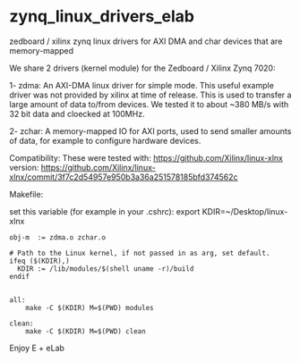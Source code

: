 zynq_linux_drivers_elab
=======================

zedboard / xilinx zynq linux drivers for AXI DMA and char devices that are memory-mapped

We share 2 drivers (kernel module) for the Zedboard / Xilinx Zynq 7020:

1- zdma: An AXI-DMA linux driver for simple mode. This useful example driver was not provided by xilinx at time of release. 
This is used to transfer a large amount of data to/from devices.
We tested it to about ~380 MB/s with 32 bit data and cloecked at 100MHz.

2- zchar: A memory-mapped IO for AXI ports, used to send smaller amounts of data, for example to configure hardware devices.


Compatibility:
These were tested with: https://github.com/Xilinx/linux-xlnx
version: https://github.com/Xilinx/linux-xlnx/commit/3f7c2d54957e950b3a36a251578185bfd374562c


Makefile:

set this variable (for example in your .cshrc):
export KDIR=~/Desktop/linux-xlnx

```
obj-m  := zdma.o zchar.o

# Path to the Linux kernel, if not passed in as arg, set default.
ifeq ($(KDIR),)
  KDIR := /lib/modules/$(shell uname -r)/build
endif


all:
	make -C $(KDIR) M=$(PWD) modules

clean:
	make -C $(KDIR) M=$(PWD) clean
```


Enjoy
E + eLab
